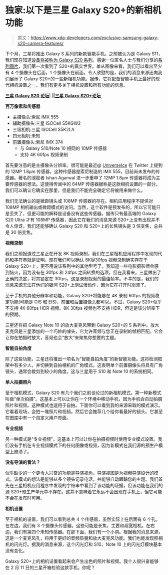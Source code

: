 # 独家:以下是三星 Galaxy S20+的新相机功能

> 原文：<https://www.xda-developers.com/exclusive-samsung-galaxy-s20-camera-features/>

下个月，三星将推出 Galaxy S 系列的新款智能手机。之前被认为是 Galaxy S11，我们现在知道[设备将被称为 Galaxy S20 系列](https://www.xda-developers.com/samsung-galaxy-s11-could-be-galaxy-s20/)。感谢一位匿名人士与我们分享的[系列图片](https://www.xda-developers.com/exclusive-samsung-galaxy-s20-5g-live-images/)，我们第一次看到了 S20+的真实世界。单从图像来看，我们可以看出至少有 4 个摄像头在后面，1 个摄像头在前面。令人欣慰的是，我们的消息来源还向我们展示了 Galaxy S20+的一些新相机功能。据传，它将配备智能手机上最好的现代相机设置之一。我们有更多关于相机设置和所有功能的信息。

**[三星 Galaxy S20 论坛](https://forum.xda-developers.com/galaxy-s20)**| |**|[三星 Galaxy S20+论坛](https://forum.xda-developers.com/galaxy-s20-plus)**

**百万像素和传感器**

*   主摄像头:索尼 IMX 555
*   辅助摄像头:三星 ISOCell S5KGW2
*   三级相机:三星 ISOCell S5K2LA
*   四元相机:未知
*   前置摄像头:索尼 IMX 374
    *   与 Galaxy S10/Note 10 相同的 10MP 传感器
    *   支持 4K 60fps 视频录制

首先要注意的是主摄像头分辨率。很可能是最近@ [UniverseIce](https://twitter.com/UniverseIce/status/1215937356710023171?s=20) 在 Twitter 上提到的 12MP 1.8μm 传感器。这种传感器是索尼制造的 IMX 555，目前尚未发布的传感器。著名的泄密者 Ishan Agarwal 进一步重申了 12MP 1.8μm 传感器将成为主要传感器的想法。这使得传闻中的 64MP 传感器据称是这款相机设置的一部分。我们可以确认它确实在那里，但是我们不能完全确定它将被用来做什么。

我们无法确认的是微距镜头或 108MP 传感器的存在。相机应用程序不提供对 108MP 相机输出或微距模式的访问。当然，这个软件是预发布的，所以它可能只是丢失了，但更可能的解释是设备没有这些传感器。据传只有最高端的 Galaxy S20 Ultra 才有 108MP 传感器，因此它在我们的消息来源 S20+上没有出现并不令人惊讶。我们还能够确认 Galaxy S20 和 S20+上的长焦镜头是 3 倍变焦，总共是 30 倍变焦。

**视频录制**

我们之前报道过三星正在开发 8K 视频录制，我们在三星相机应用程序中发现的代码和字符串就是证明。现在我们可以确认 8K@30fps 视频录制确实存在于 Galaxy S20+上，更不用说该系列中的其他型号了。我知道一些电影摄影师会感到恼火，因为没有在 30fps 和 24fps 之间转换的选项，但在我看来，三星做出了正确的决定，将其锁定在 30fps，这是录制视频的最佳帧率。不幸的是，我们的消息来源无法在他们的银河 S20+上测试慢动作，因为它在打开时崩溃了。

至于手机的其他分辨率和功能，Galaxy S20+将能够在 4K 录制 60fps 的视频稳定功能(可能是 OIS 和 EIS)，前置和后置摄像头都可以。不过，Galaxy S20+似乎不支持 4K 60fps HDR 视频。8K 30fps 视频也不支持 HDR，但这是该分辨率下的预期。

三星还将把 Galaxy Note 10 的放大麦克风带到 Galaxy S20+的 S 系列中。放大麦克风是三星添加的一个巧妙的噱头，它允许音频与您正在录制的帧相匹配。它会让你在拍摄时放大，音频也会“放大”来聚焦你想要的主题。

**智能自拍角度**

除了这些功能，三星还将推出一项名为“智能自拍角度”的新智能功能。这将检测框架中有多少人，并切换到自拍相机的广角模式。这表明单个前置摄像头将具有广角镜头，通常会裁剪到较小的角度。这与三星用于 S10 和 Note 10 的系统相同。

**单人拍摄照片**

至于相机模式，Galaxy S20 有几个我们之前谈论过的新相机模式。第一种新模式叫做“单次拍摄”。这基本上可以让你在一个环境中移动手机，因为手机会自动拍摄照片和视频。这种模式也适用于自拍。下面你可以看到我的来源采取的模式演示。它看着现场，会拍一堆照片和视频。然后它会推荐几个给你看最好的镜头。它甚至在图库中有一个自定义用户界面。

**专业视频**

另一种模式是“专业视频”。这基本上可以让你在拍摄视频时使用专业模式设置。我们没有手机在专业视频模式下的任何图像或视频，因为新模式在我们源的预生产模型上崩溃了。

**没有导演的看法？**

似乎缺少的一个更令人兴奋的功能是[导演视角](https://www.xda-developers.com/samsung-camera-directors-view-night-hyperlapse-single-take-photo-vertical-panorama-custom-filters/)。导演视图是为视频导演设计的模式。该模式的想法是能够从多个镜头记录电话，并能够自动跟踪您的主题。我们首先在三星相机应用程序中发现的字符串中看到了该功能的证据，但该功能在我们的源 S20+预生产单元中不存在。这并不意味着它永远不会出现在手机上，但它可能不会在发布时可用。

**相机设置**

至于相机的设置，我们可以看到总共 4 个传感器，虽然实际上在后面有 6 个孔。在左边，我们有 3 个摄像头传感器。这些可能是长焦，主要和超宽相机。在右边，我们有第四个未知传感器。在那下面，我们有一个小洞。根据我的消息来源，这是一个麦克风孔，将用于更好的音频质量和放大麦克风功能。我们也能发现照相机的闪光灯。据我的消息来源，这个闪光灯和 S10、Note 10 上的闪光灯模块基本没有变化。

Galaxy S20+上的相机设置看起来会产生出色的照片和视频。我个人很兴奋能够在 2 月 11 日的三星开箱检验这款手机。你呢？